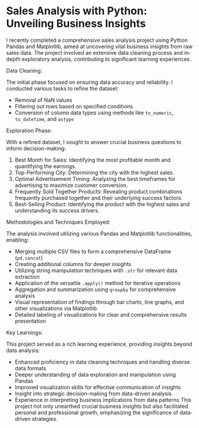 # Sales Analysis with Python: Unveiling Business Insights

I recently completed a comprehensive sales analysis project using Python Pandas and Matplotlib, aimed at uncovering vital business insights from raw sales data. The project involved an extensive data cleaning process and in-depth exploratory analysis, contributing to significant learning experiences.

Data Cleaning:

The initial phase focused on ensuring data accuracy and reliability. I conducted various tasks to refine the dataset:
- Removal of NaN values
- Filtering out rows based on specified conditions
- Conversion of column data types using methods like `to_numeric`, `to_datetime`, and `astype`

Exploration Phase:

With a refined dataset, I sought to answer crucial business questions to inform decision-making:
1. Best Month for Sales: Identifying the most profitable month and quantifying the earnings.
2. Top-Performing City: Determining the city with the highest sales.
3. Optimal Advertisement Timing: Analyzing the best timeframes for advertising to maximize customer conversion.
4. Frequently Sold Together Products: Revealing product combinations frequently purchased together and their     underlying success factors.
5. Best-Selling Product: Identifying the product with the highest sales and understanding its success drivers.

Methodologies and Techniques Employed:

The analysis involved utilizing various Pandas and Matplotlib functionalities, enabling:
- Merging multiple CSV files to form a comprehensive DataFrame (`pd.concat`)
- Creating additional columns for deeper insights
- Utilizing string manipulation techniques with `.str` for relevant data extraction
- Application of the versatile `.apply()` method for iterative operations
- Aggregation and summarization using `groupby` for comprehensive analysis
- Visual representation of findings through bar charts, line graphs, and other visualizations via Matplotlib
- Detailed labeling of visualizations for clear and comprehensive results presentation

Key Learnings:

This project served as a rich learning experience, providing insights beyond data analysis:
- Enhanced proficiency in data cleaning techniques and handling diverse data formats
- Deeper understanding of data exploration and manipulation using Pandas
- Improved visualization skills for effective communication of insights
- Insight into strategic decision-making from data-driven analysis
- Experience in interpreting business implications from data patterns
This project not only unearthed crucial business insights but also facilitated personal and professional growth, emphasizing the significance of data-driven strategies.
